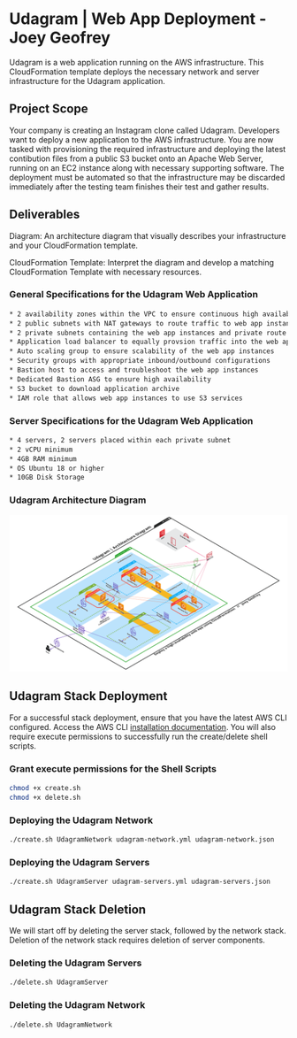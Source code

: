 # Udagram | Web App Deployment - Joey Geofrey

Udagram is a web application running on the AWS infrastructure. This CloudFormation template deploys the necessary network and server infrastructure for the Udagram application.



## Project Scope

Your company is creating an Instagram clone called Udagram. Developers want to deploy a new application to the AWS infrastructure. You are now tasked with provisioning the required infrastructure and deploying the latest contibution files from a public S3 bucket onto an Apache Web Server, running on an EC2 instance along with necessary supporting software. The deployment must be automated so that the infrastructure may be discarded immediately after the testing team finishes their test and gather results.



## Deliverables

Diagram: An architecture diagram that visually describes your infrastructure and your CloudFormation template.

CloudFormation Template: Interpret the diagram and develop a matching CloudFormation Template with necessary resources.

### General Specifications for the Udagram Web Application

```sh
* 2 availability zones within the VPC to ensure continuous high availability
* 2 public subnets with NAT gateways to route traffic to web app instances
* 2 private subnets containing the web app instances and private route tables
* Application load balancer to equally provsion traffic into the web app
* Auto scaling group to ensure scalability of the web app instances
* Security groups with appropriate inbound/outbound configurations
* Bastion host to access and troubleshoot the web app instances
* Dedicated Bastion ASG to ensure high availability
* S3 bucket to download application archive
* IAM role that allows web app instances to use S3 services
```

### Server Specifications for the Udagram Web Application

```sh
* 4 servers, 2 servers placed within each private subnet 
* 2 vCPU minimum
* 4GB RAM minimum
* OS Ubuntu 18 or higher
* 10GB Disk Storage
```

### Udagram Architecture Diagram

<img src="/udagram-infra-diagram.png">



## Udagram Stack Deployment

For a successful stack deployment, ensure that you have the latest AWS CLI configured. Access the AWS CLI [installation documentation](https://docs.aws.amazon.com/cli/latest/userguide/getting-started-install.html#getting-started-install-instructions "AWS Command Line Interface"). You will also require execute permissions to successfully run the create/delete shell scripts.

### Grant execute permissions for the Shell Scripts

```sh
chmod +x create.sh
chmod +x delete.sh
```

### Deploying the Udagram Network

```sh
./create.sh UdagramNetwork udagram-network.yml udagram-network.json
```

### Deploying the Udagram Servers

```sh
./create.sh UdagramServer udagram-servers.yml udagram-servers.json
```



## Udagram Stack Deletion

We will start off by deleting the server stack, followed by the network stack. Deletion of the network stack requires deletion of server components.

### Deleting the Udagram Servers

```sh
./delete.sh UdagramServer
```
### Deleting the Udagram Network

```sh
./delete.sh UdagramNetwork
```
